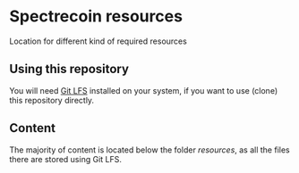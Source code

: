# Spectrecoin resources
Location for different kind of required resources

## Using this repository
You will need [Git LFS](https://git-lfs.github.com/) installed on your system, if you
want to use (clone) this repository directly.

## Content

The majority of content is located below the folder *resources*, as all the files there
are stored using Git LFS.

